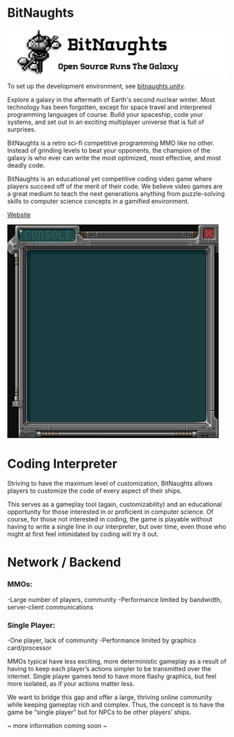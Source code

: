 # BitNaughts

![banner](https://raw.githubusercontent.com/bitnaughts/bitnaughts.assets/master/images/banner.png)

To set up the development environment, see [bitnaughts.unity](https://github.com/bitnaughts/bitnaughts.unity).

Explore a galaxy in the aftermath of Earth's second nuclear winter. Most technology has been forgotten, except for space travel and interpreted programming languages of course. Build your spaceship, code your systems, and set out in an exciting multiplayer universe that is full of surprises.

BitNaughts is a retro sci-fi competitive programming MMO like no other. Instead of grinding levels to beat your opponents, the champion of the galaxy is who ever can write the most optimized, most effective, and most deadly code. 

BitNaughts is an educational yet competitive coding video game where players succeed off of the merit of their code. We believe video games are a great medium to teach the next generations anything from puzzle-solving skills to computer science concepts in a gamified environment.
 

[Website](http://bitnaughts.github.io)

![gif](https://raw.githubusercontent.com/bitnaughts/bitnaughts.assets/master/GIFs/load-bitnaughts.gif)

# Coding Interpreter

Striving to have the maximum level of customization, BitNaughts allows players to customize the code of every aspect of their ships.

This serves as a gameplay tool (again, customizability) and an educational opportunity for those interested in or proficient in computer science. Of course, for those not interested in coding, the game is playable without having to write a single line in our interpreter, but over time, even those who might at first feel intimidated by coding will try it out.

# Network / Backend

### MMOs: 
-Large number of players, community
-Performance limited by bandwidth, server-client communications

### Single Player: 
-One player, lack of community
-Performance limited by graphics card/processor

MMOs typical have less exciting, more deterministic gameplay as a result of having to keep each player’s actions simpler to be transmitted over the internet. Single player games tend to have more flashy graphics, but feel more isolated, as if your actions matter less.

We want to bridge this gap and offer a large, thriving online community while keeping gameplay rich and complex. Thus, the concept is to have the game be “single player” but for NPCs to be other players’ ships.

~ more information coming soon ~
